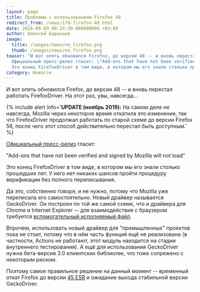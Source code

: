 ```yaml
---
layout: page
title: Проблемы с использованием Firefox 48
redirect_from: /news/178-firefox-48.html
date: 2016-08-03 08:24:39.000000000 +03:00
author: Алексей Баранцев
image:
  title: /images/news/no_firefox.png
  thumb: /images/news/no_firefox.png
teaser: "И вот опять обновился Firefox, до версии 48 -- и вновь перестал работать FirefoxDriver. На этот раз, увы, навсегда...
  Официальный пресс-релиз гласит: \"Add-ons that have not been verified and signed by Mozilla will not load\".
  Это конец FirefoxDriver в том виде, в котором мы его знали столько прошедших лет. У него нет никаких шансов пройти процедуру верификации без полного переписывания"
category: Новости
---
```

И вот опять обновился Firefox, до версии 48 -- и вновь перестал работать FirefoxDriver. На этот раз, увы, навсегда...

{% include alert info='**UPDATE (ноябрь 2019):** На самом деле не навсегда, Mozilla через некоторое время откатила это изменение, так что FirefoxDriver продолжал работать по старой схеме до версии Firefox 56, после чего этот способ действительно перестал быть доступным.' %}

[Официальный пресс-релиз](https://www.mozilla.org/en-US/firefox/48.0/releasenotes/) гласит:

"Add-ons that have not been verified and signed by Mozilla will not load"

Это конец FirefoxDriver в том виде, в котором мы его знали столько прошедших лет. У него нет никаких шансов пройти процедуру верификации без полного переписывания.

Да это, собственно говоря, и не нужно, потому что Mozilla уже переписала его самостоятельно. Новый драйвер называется GeckoDriver. Он построен по той же самой схеме, что и драйвера для Chrome и Internet Explorer -- для взаимодействия с браузером требуется [вспомогательный исполняемый файл](https://github.com/mozilla/geckodriver/releases).

Впрочем, использовать новый драйвер для "промышленных" проектов пока не стоит, потому что в нём часть функций ещё не реализована (в частности, Actions не работают, этот модуль находится на стадии внутреннего тестирования). А ещё для использования GeckoDriver нужна бета-версия 3.0 клиентских библиотек, что тоже сопряжено с некоторым риском.

Поэтому самое правильное решение на данный момент -- временный откат Firefox до версии [45 ESR](https://www.mozilla.org/en-US/firefox/organizations/) и ожидание выхода стабильной версии GeckoDriver.

